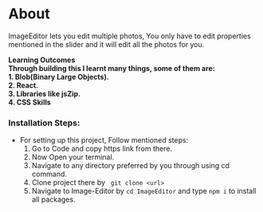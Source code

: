 # About
ImageEditor lets you edit multiple photos, You only have to edit properties mentioned in the slider and it will edit all the photos for you.

<strong>Learning Outcomes<br>
Through building this I learnt many things, some of them are:<br>
    1. Blob(Binary Large Objects).<br>
    2. React.<br>
    3. Libraries like jsZip.<br>
    4. CSS Skills
</strong>

### Installation Steps:
- For setting up this project, Follow mentioned steps:<br>
    1. Go to Code and copy https link from there.<br>
    2. Now Open your terminal.<br>
    3. Navigate to any directory preferred by you through using cd command.<br>
    4. Clone project there by
    ``` git clone <url>```<br>
    5. Navigate to Image-Editor by `cd ImageEditor` and type `npm i` to install all packages.<br>